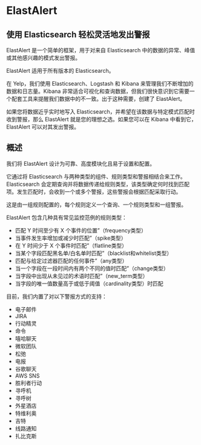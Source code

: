 # ElastAlert

## 使用 Elasticsearch 轻松灵活地发出警报
ElastAlert 是一个简单的框架，用于对来自 Elasticsearch 中的数据的异常、峰值或其他感兴趣的模式发出警报。

ElastAlert 适用于所有版本的 Elasticsearch。

在 Yelp，我们使用 Elasticsearch、Logstash 和 Kibana 来管理我们不断增加的数据和日志量。Kibana 非常适合可视化和查询数据，但我们很快意识到它需要一个配套工具来提醒我们数据中的不一致。出于这种需要，创建了 ElastAlert。

如果您将数据近乎实时地写入 Elasticsearch，并希望在该数据与特定模式匹配时收到警报，那么 ElastAlert 就是您的理想之选。如果您可以在 Kibana 中看到它，ElastAlert 可以对其发出警报。

## 概述
我们将 ElastAlert 设计为可靠、高度模块化且易于设置和配置。

它通过将 Elasticsearch 与两种类型的组件、规则类型和警报相结合来工作。Elasticsearch 会定期查询并将数据传递给规则类型，该类型确定何时找到匹配项。发生匹配时，会收到一个或多个警报，这些警报会根据匹配采取行动。

这是由一组规则配置的，每个规则定义一个查询、一个规则类型和一组警报。

ElastAlert 包含几种具有常见监控范例的规则类型：

- 匹配 Y 时间至少有 X 个事件的位置”（frequency类型）
- 当事件发生率增加或减少时匹配”（spike类型）
- 在 Y 时间少于 X 个事件时匹配”（flatline类型）
- 当某个字段匹配黑名单/白名单时匹配”（blacklist和whitelist类型）
- 匹配与给定过滤器匹配的任何事件”（any类型）
- 当一个字段在一段时间内有两个不同的值时匹配”（change类型）
- 当字段中出现从未见过的术语时匹配”（new_term类型）
- 当字段的唯一值数量高于或低于阈值（cardinality类型）时匹配

目前，我们内置了对以下警报方式的支持：
- 电子邮件
- JIRA
- 行动精灵
- 命令
- 嘻哈聊天
- 微软团队
- 松弛
- 电报
- 谷歌聊天
- AWS SNS
- 胜利者行动
- 寻呼机
- 寻呼树
- 外星酒店
- 特维利奥
- 吉特
- 线路通知
- 扎比克斯

